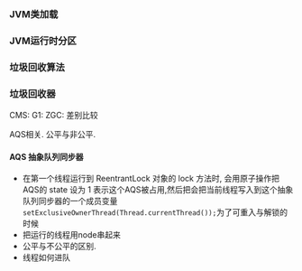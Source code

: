### 

### JVM类加载

### JVM运行时分区

### 垃圾回收算法

### 垃圾回收器
CMS:
G1:
ZGC: 
差别比较

AQS相关.
公平与非公平.

#### AQS 抽象队列同步器
   - 在第一个线程运行到 ReentrantLock 对象的 lock 方法时, 会用原子操作把 AQS的 state 设为 1 表示这个AQS被占用,然后把会把当前线程写入到这个抽象队列同步器的一个成员变量`setExclusiveOwnerThread(Thread.currentThread());`为了可重入与解锁的时候
   - 把运行的线程用node串起来
   - 公平与不公平的区别.
   - 线程如何进队

